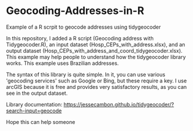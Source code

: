 # Geocoding-Addresses-in-R
Example of a R scrpit to geocode addresses using tidygeocoder

In this repository, I added a R script (Geocoding address with Tidygeocoder.R), an input dataset (Hosp_CEPs_with_address.xlsx), and an output dataset (Hosp_CEPs_with_address_and_coord_tidygeocoder.xlsx). This example may help people to understand how the tidygeocoder library works. This example uses Brazilian addresses.

The syntax of this library is quite simple. In it, you can use various 'geocoding services' such as Google or Bing, but these require a key. I use arcGIS because it is free and provides very satisfactory results, as you can see in the output dataset.

Library documentation: https://jessecambon.github.io/tidygeocoder/?search-input=geocode

Hope this can help someone
